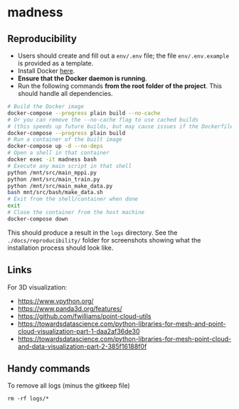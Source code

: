 # madness

## Reproducibility

- Users should create and fill out a ```env/.env``` file; the file ```env/.env.example``` is provided as a template.
- Install Docker [here](https://docs.docker.com/engine/install/).
- **Ensure that the Docker daemon is running**.
- Run the following commands **from the root folder of the project**. This should handle all dependencies.

```bash
# Build the Docker image
docker-compose --progress plain build --no-cache
# Or you can remove the --no-cache flag to use cached builds
# (this speeds up future builds, but may cause issues if the Dockerfile is edited)
docker-compose --progress plain build
# Run a container of the built image
docker-compose up -d --no-deps
# Open a shell in that container
docker exec -it madness bash
# Execute any main script in that shell
python /mnt/src/main_mppi.py
python /mnt/src/main_train.py
python /mnt/src/main_make_data.py
bash mnt/src/bash/make_data.sh 
# Exit from the shell/container when done
exit
# Close the container from the host machine
docker-compose down
```

This should produce a result in the ```logs``` directory. See the ```./docs/reproducibility/``` folder for screenshots showing what the installation process should look like.

## Links

For 3D visualization:

- https://www.vpython.org/
- https://www.panda3d.org/features/
- https://github.com/fwilliams/point-cloud-utils
- https://towardsdatascience.com/python-libraries-for-mesh-and-point-cloud-visualization-part-1-daa2af36de30
- https://towardsdatascience.com/python-libraries-for-mesh-point-cloud-and-data-visualization-part-2-385f16188f0f

## Handy commands

To remove all logs (minus the gitkeep file)
```
rm -rf logs/*
```

